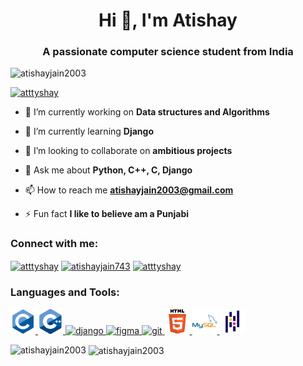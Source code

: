 <h1 align="center">Hi 👋, I'm Atishay</h1>
<h3 align="center">A passionate computer science student from India</h3>

<p align="left"> <img src="https://komarev.com/ghpvc/?username=atishayjain2003&label=Profile%20views&color=0e75b6&style=flat" alt="atishayjain2003" /> </p>

<p align="left"> <a href="https://twitter.com/atttyshay" target="blank"><img src="https://img.shields.io/twitter/follow/atttyshay?logo=twitter&style=for-the-badge" alt="atttyshay" /></a> </p>

- 🔭 I’m currently working on **Data structures and Algorithms**

- 🌱 I’m currently learning **Django**

- 👯 I’m looking to collaborate on **ambitious projects**

- 💬 Ask me about **Python, C++, C, Django**

- 📫 How to reach me **atishayjain2003@gmail.com**

- ⚡ Fun fact **I like to believe am a Punjabi**

<h3 align="left">Connect with me:</h3>
<p align="left">
<a href="https://twitter.com/atttyshay" target="blank"><img align="center" src="https://raw.githubusercontent.com/rahuldkjain/github-profile-readme-generator/master/src/images/icons/Social/twitter.svg" alt="atttyshay" height="30" width="40" /></a>
<a href="https://linkedin.com/in/atishayjain743" target="blank"><img align="center" src="https://raw.githubusercontent.com/rahuldkjain/github-profile-readme-generator/master/src/images/icons/Social/linked-in-alt.svg" alt="atishayjain743" height="30" width="40" /></a>
<a href="https://instagram.com/atttyshay" target="blank"><img align="center" src="https://raw.githubusercontent.com/rahuldkjain/github-profile-readme-generator/master/src/images/icons/Social/instagram.svg" alt="atttyshay" height="30" width="40" /></a>
</p>

<h3 align="left">Languages and Tools:</h3>
<p align="left"> <a href="https://www.cprogramming.com/" target="_blank" rel="noreferrer"> <img src="https://raw.githubusercontent.com/devicons/devicon/master/icons/c/c-original.svg" alt="c" width="40" height="40"/> </a> <a href="https://www.w3schools.com/cpp/" target="_blank" rel="noreferrer"> <img src="https://raw.githubusercontent.com/devicons/devicon/master/icons/cplusplus/cplusplus-original.svg" alt="cplusplus" width="40" height="40"/> </a> <a href="https://www.djangoproject.com/" target="_blank" rel="noreferrer"> <img src="https://cdn.worldvectorlogo.com/logos/django.svg" alt="django" width="40" height="40"/> </a> <a href="https://www.figma.com/" target="_blank" rel="noreferrer"> <img src="https://www.vectorlogo.zone/logos/figma/figma-icon.svg" alt="figma" width="40" height="40"/> </a> <a href="https://git-scm.com/" target="_blank" rel="noreferrer"> <img src="https://www.vectorlogo.zone/logos/git-scm/git-scm-icon.svg" alt="git" width="40" height="40"/> </a> <a href="https://www.w3.org/html/" target="_blank" rel="noreferrer"> <img src="https://raw.githubusercontent.com/devicons/devicon/master/icons/html5/html5-original-wordmark.svg" alt="html5" width="40" height="40"/> </a> <a href="https://www.mysql.com/" target="_blank" rel="noreferrer"> <img src="https://raw.githubusercontent.com/devicons/devicon/master/icons/mysql/mysql-original-wordmark.svg" alt="mysql" width="40" height="40"/> </a> <a href="https://pandas.pydata.org/" target="_blank" rel="noreferrer"> <img src="https://raw.githubusercontent.com/devicons/devicon/2ae2a900d2f041da66e950e4d48052658d850630/icons/pandas/pandas-original.svg" alt="pandas" width="40" height="40"/> </a> </p>

<p><img align="left" src="https://github-readme-stats.vercel.app/api/top-langs?username=atishayjain2003&show_icons=true&locale=en&layout=compact" alt="atishayjain2003" /></p>

<p>&nbsp;<img align="center" src="https://github-readme-stats.vercel.app/api?username=atishayjain2003&show_icons=true&locale=en" alt="atishayjain2003" /></p>
